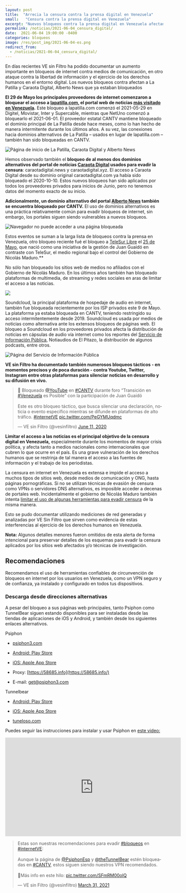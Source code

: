 ```yaml
---
layout: post
title:  "Arrecia la censura contra la prensa digital en Venezuela"
small:   "Censura contra la prensa digital en Venezuela"
excerpt: "Nuevos bloqueos contra la prensa digital en Venezuela afectando a La Patilla y Caraota Digital, Alberto News que ya estaban bloqueados"
permalink: /noticias/2021-06-04_censura_digital/
date:  2021-06-04 19:00:00 -0400
categories: bloqueos
image: /res/post_img/2021-06-04-es.png
redirect_from:
  - /noticias/2021-06-04_censura_digital/
---
```

En días recientes VE sin Filtro ha podido documentar un aumento importante en bloqueos de internet contra medios de comunicación, en otro ataque contra la libertad de información y el ejercicio de los derechos humanos en el entorno digital. Los nuevos bloqueos contra afectan a La Patilla y Caraota Digital, Alberto News que ya estaban bloqueados

**El 29 de Mayo los principales proveedores de internet comenzaron a bloquear el acceso a [lapatilla.com](https://lapatilla.com), el portal web de noticias [más visitado en Venezuela](https://www.alexa.com/topsites/countries/VE).** Este bloqueo a lapatilla.com comenzó el 2021-05-29 en Digitel, Movistar, Inter y Supercable, mientras que NetUno comenzó a bloquearlo el 2021-06-01. El proveedor estatal CANTV mantiene bloqueado el dominio principal de La Patilla desde hace meses, como lo han hecho de manera intermitente durante los últimos años. A su vez, las conexiones hacia dominios alternativos de La Patilla – usados en lugar de lapatilla.com – también han sido bloqueadas en CANTV.

![Página de inicio de La Patilla, Caraota Digital y Alberto News](/res/post_img/2021-06-04_censura_digital/1.png)

Hemos observado también el **bloqueo de al menos dos dominios alternativos del portal de noticias [Caraota Digital](https://www.caraotadigital.net) usados para evadir la censura**: caraotadigital.news y caraotadigital.xyz. El acceso a Caraota Digital desde su dominio original caraotadigital.com ya había sido bloqueado el 2020-10-10. Estos nuevos bloqueos han sido aplicados por todos los proveedores privados para inicios de Junio, pero no tenemos datos del momento exacto de su inicio.

**Adicionalmente, un dominio alternativo del portal [Alberto News](http://albertonews.com) también se encuentra bloqueado por CANTV.** El uso de dominios alternativos es una práctica relativamente común para evadir bloqueos de internet, sin embargo, los portales siguen siendo vulnerables a nuevos bloqueos.

![Navegador no puede acceder a una página bloqueada](/res/post_img/2021-06-04_censura_digital/2-2850288.png)

Estos eventos se suman a la larga lista de bloqueos contra la prensa en Venezuela, otro bloqueo reciente fué el bloqueo a [TeleSur Libre](https://telesurlibre.com/) el [25 de Mayo](https://vesinfiltro.com/noticias/2021-05-26_bloqueo_telesur_libre/), que nació como una iniciativa de la gestión de Juan Guaidó en contraste con TeleSur, el medio regional bajo el control del Gobierno de Nicolás Maduro.**

No sólo han bloqueado los sitios web de medios no afiliados con el Gobierno de Nicolás Maduro. En los últimos años también han bloqueado plataformas de multimedia, de streaming y redes sociales en aras de limitar el acceso a las noticias.

![](/res/post_img/2021-05-26-es.png)

Soundcloud, la principal plataforma de hospedaje de audio en internet, también fue bloqueada recientemente por los ISP privados este 9 de Mayo. La plataforma ya estaba bloqueada en CANTV, teniendo restringido su acceso intermitentemente desde 2019. Soundcloud es usada por medios de noticias como alternativa ante los extensos bloqueos de páginas web. El bloqueo a Soundcloud en los proveedores privados afecta la distribución de noticias en cápsulas de audio vía internet como los reportes del [Servicio de Información Pública](https://serviciodeinformacionpublica.com/), Notiaudios de El Pitazo, la distribución de algunos podcasts, entre otros.

![Página del Servicio de Información Pública](/res/post_img/2021-06-04_censura_digital/3.png)

**VE sin Filtro ha documentado también numerosos bloqueos tácticos - en momentos precisos y de poca duración - contra Youtube, Twitter, Instagram entre otras plataformas para silenciar noticias en desarrollo y su difusión en vivo.**

<blockquote class="twitter-tweet"><p lang="es" dir="ltr">🛑 Bloqueado <a href="https://twitter.com/YouTube?ref_src=twsrc%5Etfw">@YouTube</a> en <a href="https://twitter.com/hashtag/CANTV?src=hash&amp;ref_src=twsrc%5Etfw">#CANTV</a> durante foro “Transición en <a href="https://twitter.com/hashtag/Venezuela?src=hash&amp;ref_src=twsrc%5Etfw">#Venezuela</a> es Posible” con la participación de Juan Guaidó<br><br>Este es otro bloqueo táctico, que busca silenciar una declaración, noticia o evento específico mientras se difunde en plataformas de alto tráfico. <a href="https://twitter.com/hashtag/internetVE?src=hash&amp;ref_src=twsrc%5Etfw">#internetVE</a> <a href="https://t.co/PeGYMUqdmc">pic.twitter.com/PeGYMUqdmc</a></p>&mdash; VE sin Filtro (@vesinfiltro) <a href="https://twitter.com/vesinfiltro/status/1271178517309542408?ref_src=twsrc%5Etfw">June 11, 2020</a></blockquote> <script async src="https://platform.twitter.com/widgets.js" charset="utf-8"></script>

**Limitar el acceso a las noticias es el principal objetivo de la censura digital en Venezuela,** especialmente durante los momentos de mayor crisis política, y afecta tanto a medios nacionales como internacionales que cubren lo que ocurre en el país. Es una grave vulneración de los derechos humanos que se restrinja de tal manera el acceso a las fuentes de información y el trabajo de los periodistas.

La censura en internet en Venezuela es extensa e impide el acceso a muchos tipos de sitios web, desde medios de comunicación y ONG, hasta páginas pornográficas. Si no se utilizan técnicas de evasión de censura como VPNs o servidores DNS alternativos, es imposible acceder a decenas de portales web. Incidentalmente el gobierno de Nicolás Maduro también intenta [limitar el uso de algunas herramientas para evadir censura](https://vesinfiltro.com/noticias/2020-10-30-acceso_limitado_herramientas_anticensura/) de la misma manera.

Esto se pudo documentar utilizando mediciones de red generadas y analizadas por VE Sin Filtro que sirven como evidencia de estas interferencias al ejercicio de los derechos humanos en Venezuela. 

**Nota:** Algunos detalles menores fueron omitidos de esta alerta de forma intencional para preservar detalles de los esquemas para evadir la censura aplicados por los sitios web afectados y/o técnicas de investigación.


## Recomendaciones

Recomendamos el uso de herramientas confiables de circunvención de bloqueos en internet por los usuarios en Venezuela, como un VPN seguro y de confianza, ya instalado y configurado en todos tus dispositivos.

### Descarga desde direcciones alternativas

A pesar del bloqueo a sus páginas web principales, tanto Psiphon como TunnelBear siguen estando disponibles para ser instaladas desde las tiendas de aplicaciones de iOS y Android, y también desde los siguientes enlaces alternativos.

Psiphon
-   [psiphon3.com](http://psiphon3.com/es/download.html)

-   [Android: Play Store](https://play.google.com/store/apps/details?id=com.psiphon3.subscription)

-   [iOS: Apple App Store](https://apps.apple.com/us/app/psiphon/id1276263909?ls=1)

-   Proxy: [https://58685.info](https://58685.info/)

-   E-mail: get@psiphon3.com

Tunnelbear
-   [Android: Play Store](https://play.google.com/store/apps/details?id=com.tunnelbear.android)

-   [iOS: Apple App Store](https://geo.itunes.apple.com/app/tunnelbear-vpn-unblock-websites/id564842283?mt=8&at=1010l9nk)

-   [tuneloso.com](http://tuneloso.com/)


Puedes seguir las instrucciones para instalar y usar Psiphon en [este video:](https://www.youtube.com/watch?v=iYQQTE1-Thk)

<iframe width="560" height="315" src="https://www.youtube-nocookie.com/embed/iYQQTE1-Thk" title="YouTube video player" frameborder="0" allow="accelerometer; autoplay; clipboard-write; encrypted-media; gyroscope; picture-in-picture" allowfullscreen></iframe>


<blockquote class="twitter-tweet" data-dnt="true"><p lang="es" dir="ltr">Estas son nuestras recomendaciones para evadir <a href="https://twitter.com/hashtag/bloqueos?src=hash&amp;ref_src=twsrc%5Etfw">#bloqueos</a> en <a href="https://twitter.com/hashtag/internetVE?src=hash&amp;ref_src=twsrc%5Etfw">#internetVE</a>:<br><br>Aunque la página de <a href="https://twitter.com/PsiphonEsp?ref_src=twsrc%5Etfw">@PsiphonEsp</a> y <a href="https://twitter.com/theTunnelBear?ref_src=twsrc%5Etfw">@theTunnelBear</a> estén bloqueadas en <a href="https://twitter.com/hashtag/CANTV?src=hash&amp;ref_src=twsrc%5Etfw">#CANTV</a>, estos siguen siendo nuestros VPN recomendados.<br><br>🧵Más info en este hilo: <a href="https://t.co/SFmRM00olQ">pic.twitter.com/SFmRM00olQ</a></p>&mdash; VE sin Filtro (@vesinfiltro) <a href="https://twitter.com/vesinfiltro/status/1377385735666421761?ref_src=twsrc%5Etfw">March 31, 2021</a></blockquote> <script async src="https://platform.twitter.com/widgets.js" charset="utf-8"></script>

